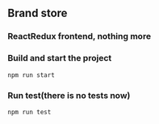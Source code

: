 ## Brand store
### ReactRedux frontend, nothing more

### Build and start the project
```shell
npm run start
```
### Run test(there is no tests now)
```shell
npm run test
```